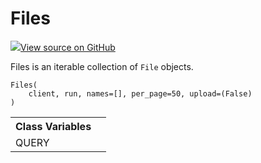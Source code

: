 # Files

<!-- Insert buttons and diff -->


[![](https://www.tensorflow.org/images/GitHub-Mark-32px.png)View source on GitHub](https://www.github.com/wandb/client/tree/bdf4b81e3bd3af7f5cd7caf3a7d7d0244d324138/wandb/apis/public.py#L1539-L1602)




Files is an iterable collection of `File` objects.

<pre><code>Files(
    client, run, names=[], per_page=50, upload=(False)
)</code></pre>



<!-- Placeholder for "Used in" -->




<!-- Tabular view -->
<table>
<tr><th>Class Variables</th></tr>

<tr>
<td>
QUERY<a id="QUERY"></a>
</td>
<td>

</td>
</tr>
</table>


